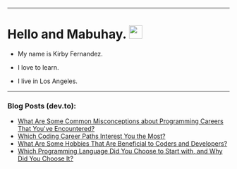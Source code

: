 
<img src="https://komarev.com/ghpvc/?username=kirbygit&style=flat-square&color=blue" alt=""/>

---
<h1>
  Hello and Mabuhay.
  <img src="https://media.giphy.com/media/hvRJCLFzcasrR4ia7z/giphy.gif" width="30px"/>
</h1>

- My name is Kirby Fernandez.

- I love to learn.

- I live in Los Angeles.

---

### Blog Posts (dev.to):
<!-- BLOG-POST-LIST:START -->
- [What Are Some Common Misconceptions about Programming Careers That You&#39;ve Encountered?](https://dev.to/codenewbieteam/what-are-some-common-misconceptions-about-programming-careers-that-youve-encountered-11b5)
- [Which Coding Career Paths Interest You the Most?](https://dev.to/codenewbieteam/which-coding-career-paths-interest-you-the-most-3bkd)
- [What Are Some Hobbies That Are Beneficial to Coders and Developers?](https://dev.to/codenewbieteam/what-are-some-hobbies-that-are-beneficial-to-coders-and-developers-15n5)
- [Which Programming Language Did You Choose to Start with, and Why Did You Choose It?](https://dev.to/codenewbieteam/which-programming-language-did-you-start-with-and-why-did-you-choose-it-5c28)
<!-- BLOG-POST-LIST:END -->
